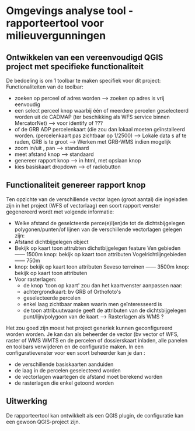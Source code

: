 Omgevings analyse tool - rapporteertool voor milieuvergunningen
====

Ontwikkelen van een vereenvoudigd QGIS project met specifieke functionaliteit
----

De bedoeling is om 1 toolbar te maken specifiek voor dit project: Functionaliteiten van de toolbar:

- zoeken op perceel of adres worden --> zoeken op adres is vrij eenvoudig
- een select perceel knop waarbij één of meerdere percelen geselecteerd worden uit de CADMAP (ter beschikking als WFS service binnen MercatorNet) --> voor identify of ???
- of de GRB ADP percelenkaart (die zou dan lokaal moeten geïnstalleerd worden. (percelenkaart pas zichtbaar op 1/2500) --> Lokale data s af te raden, GRB is te groot --> Werken met GRB-WMS indien mogelijk
- zoom in/uit , pan --> standaard
- meet afstand knop --> standaard
- genereer rapport knop --> in html, met opslaan knop
- kies basiskaart dropdown --> of radiobutton

Functionaliteit genereer rapport knop
----

Ten opzichte van de verschillende vector lagen (groot aantal) die ingeladen zijn in het project (WFS of vectorlaag) 
een soort rapport venster gegenereerd wordt met volgende informatie:

- Welke afstand de geselcteerde perce(e)l(en)de tot de dichtsbijgelegen polygonen/punten/of lijnen van de verschillende vectorlagen gelegen zijn: 
- Afstand dichtbijgelegen object
- Bekijk op kaart toon attrubten dichstbijgelegen feature Ven gebieden —— 1500m knop: bekijk op kaart toon attributen Vogelrichtlijngebieden —— 750m
- knop: bekijk op kaart toon attributen Seveso terreinen —— 3500m knop: bekijk op kaart toon attributen 
- Voor rasterlagen:
    - de knop 'toon op kaart' zou dan het kaartvenster aanpassen naar:
    - achtergrondkaart: bv GRB of Orthofoto's
    - geselecteerde percelen
    - enkel laag zichtbaar maken waarin men geïnteresseerd is
    - de toon attribuutwaarde geeft de attributen van de dichtsbijgelegen punt/lijn/polygoon van de kaart --> Rasterlagen als WMS ?
    
Het zou goed zijn moest het project generiek kunnen geconfigureerd worden worden. 
Je kan dan als beheerder de vector (bv vector of WFS, raster of WMS WMTS en de percelen of dossierskaart inladen, 
alle panelen en toolbars verwijderen en de configuratie maken. In een configuratievenster voor een soort beheerder kan je dan :

- de verschillende basiskaarten aanduiden
- de laag in de percelen geselecteerd worden
- de vectorlagen waartegen de afstand moet berekend worden
- de rasterlagen die enkel getoond worden

Uitwerking
----
De rapporteertool kan ontwikkelt als een QGIS plugin, de configuratie kan een gewoon QGIS-project zijn. 
